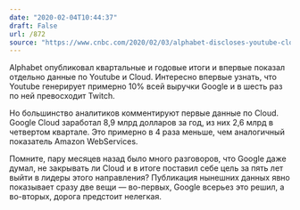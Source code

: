 ```yaml
---
date: "2020-02-04T10:44:37"
draft: False
url: /872
source: "https://www.cnbc.com/2020/02/03/alphabet-discloses-youtube-cloud-revenues-for-the-first-time.html"
---
```


Alphabet опубликовал квартальные и годовые итоги и впервые показал отдельно данные по Youtube и Cloud. Интересно впервые узнать, что Youtube генерирует примерно 10% всей выручки Google и в шесть раз по ней превосходит Twitch.

Но большинство аналитиков комментируют первые данные по Cloud. Google Cloud заработал 8,9 млрд долларов за год, из них 2,6 млрд в четвертом квартале. Это примерно в 4 раза меньше, чем аналогичный показатель Amazon WebServices. 

Помните, пару месяцев назад было много разговоров, что Google даже думал, не закрывать ли Cloud и в итоге поставил себе цель за пять лет выйти в лидеры этого направления? Публикация нынешних данных явно показывает сразу две вещи — во-первых, Google всерьез это решил, а во-вторых, дорога предстоит нелегкая.
